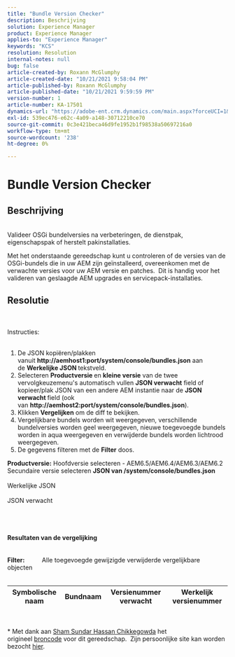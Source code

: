 ```yaml
---
title: "Bundle Version Checker"
description: Beschrijving
solution: Experience Manager
product: Experience Manager
applies-to: "Experience Manager"
keywords: "KCS"
resolution: Resolution
internal-notes: null
bug: false
article-created-by: Roxann McGlumphy
article-created-date: "10/21/2021 9:58:04 PM"
article-published-by: Roxann McGlumphy
article-published-date: "10/21/2021 9:59:59 PM"
version-number: 1
article-number: KA-17501
dynamics-url: "https://adobe-ent.crm.dynamics.com/main.aspx?forceUCI=1&pagetype=entityrecord&etn=knowledgearticle&id=101541f5-b932-ec11-b6e5-000d3a5ba97a"
exl-id: 539ec476-e62c-4a09-a148-30712210ce70
source-git-commit: 0c3e421beca46d9fe1952b1f98538a50697216a0
workflow-type: tm+mt
source-wordcount: '238'
ht-degree: 0%

---
```


# Bundle Version Checker

## Beschrijving

<br>Valideer OSGi bundelversies na verbeteringen, de dienstpak, eigenschapspak of herstelt pakinstallaties.<br>

Met het onderstaande gereedschap kunt u controleren of de versies van de OSGi-bundels die in uw AEM zijn geïnstalleerd, overeenkomen met de verwachte versies voor uw AEM versie en patches.  Dit is handig voor het valideren van geslaagde AEM upgrades en servicepack-installaties.<br>

## Resolutie

<br><br>Instructies:<br><br>
1. De JSON kopiëren/plakken vanuit <b>http://aemhost1:port/system/console/bundles.json</b> aan de <b>Werkelijke JSON </b>tekstveld.
2. Selecteren <b>Productversie </b>en <b>kleine versie</b> van de twee vervolgkeuzemenu&#39;s automatisch vullen <b>JSON verwacht</b> field<b> </b>of kopieer/plak JSON van een andere AEM instantie naar de <b>JSON verwacht </b>field (ook van <b>http://aemhost2:port/system/console/bundles.json</b>).
3. Klikken <b>Vergelijken</b> om de diff te bekijken.
4. Vergelijkbare bundels worden wit weergegeven, verschillende bundelversies worden geel weergegeven, nieuwe toegevoegde bundels worden in aqua weergegeven en verwijderde bundels worden lichtrood weergegeven.
5. De gegevens filteren met de <b>Filter</b> doos.

<b>Productversie:</b>
Hoofdversie selecteren - AEM6.5/AEM6.4/AEM6.3/AEM6.2 Secundaire versie selecteren
<b>JSON van /system/console/bundles.json</b><br><br>Werkelijke JSON <br><br>JSON verwacht <br>
<br> <br><br><br><b>Resultaten van de vergelijking</b><br><br> <br><b>Filter:</b>          Alle toegevoegde gewijzigde verwijderde vergelijkbare objecten     <br><br>

| Symbolische naam | Bundnaam | Versienummer verwacht | Werkelijk versienummer |
| --- | --- | --- | --- |

<br>




\* Met dank aan [Sham Sundar Hassan Chikkegowda](https://www.linkedin.com/in/sham-sundar-hassan-chikkegowda-6b03a517) het origineel [broncode](https://github.com/Schikkeg/schikkeg.github.io/blob/master/tools/coi.html) voor dit gereedschap.  Zijn persoonlijke site kan worden bezocht [hier](http://www.aemstuff.com/).

